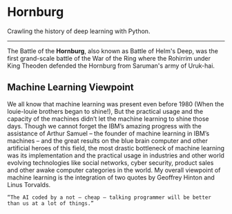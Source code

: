 # Hornburg
Crawling the history of deep learning with Python.

---
The Battle of the **Hornburg**, also known as Battle of Helm's Deep, was the first grand-scale battle of the War of the Ring where the Rohirrim under King Theoden defended the Hornburg from Saruman's army of Uruk-hai.

## Machine Learning Viewpoint
We all know that machine learning was present even before 1980 (When the louie-louie brothers began to shine!), But the practical usage and the capacity of the machines didn’t let the machine learning to shine those days. Though we cannot forget the IBM’s amazing progress with the assistance of Arthur Samuel – the founder of machine learning in IBM’s machines – and the great results on the blue brain computer and other artificial heroes of this field, the most drastic bottleneck of machine learning was its implementation and the practical usage in industries and other world evolving technologies like social networks, cyber security, product sales and other awake computer categories in the world. My overall viewpoint of machine learning is the integration of two quotes by Geoffrey Hinton and Linus Torvalds.

```
“The AI coded by a not – cheap – talking programmer will be better than us at a lot of things.”
```
